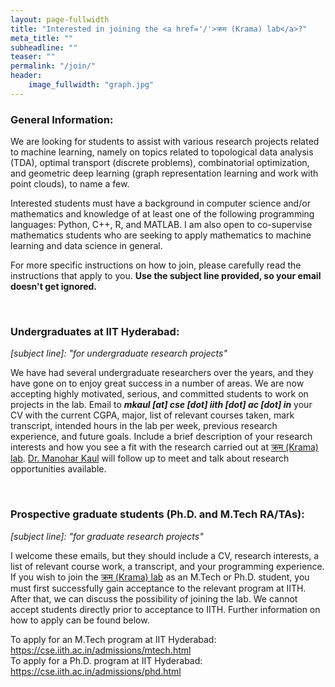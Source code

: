 ```yaml
---
layout: page-fullwidth
title: "Interested in joining the <a href='/'>क्रम (Krama) lab</a>?"
meta_title: ""
subheadline: ""
teaser: ""
permalink: "/join/"
header:
    image_fullwidth: "graph.jpg"
---
```


<h3>General Information:</h3>
<p>We are looking for students to assist with various research projects related to machine learning, namely on topics related to topological data analysis (TDA), optimal transport (discrete problems), combinatorial optimization, and geometric deep learning (graph representation learning and work with point clouds), to name a few. 
</p>
<p>Interested students must have a background in computer science and/or mathematics and knowledge of at least one of the following programming languages: Python, C++, R, and MATLAB. I am also open to co-supervise mathematics students who are seeking to apply mathematics to machine learning and data science in general.
</p>
<p>
For more specific instructions on how to join, please carefully read the instructions that apply to you. <b>Use the subject line provided, so your email doesn't get ignored.</b>
</p>
<br>
<h3>Undergraduates at IIT Hyderabad:</h3>
<i>[subject line]: "for undergraduate research projects"</i>
<br>
<p>
We have had several undergraduate researchers over the years, and they have gone on to enjoy great success in a number of areas. We are now accepting highly motivated, serious, and committed students to work on projects in the lab. Email to <i><b>mkaul [at] cse [dot] iith [dot] ac [dot] in</b></i> your CV with the current CGPA, major, list of relevant courses taken, mark transcript, intended hours in the lab per week, previous research experience, and future goals. Include a brief description of your research interests and how you see a fit with the research carried out at <a href="https://T0kudai.github.com">क्रम (Krama) lab</a>.
<a href="https://subodh01006.github.io">Dr. Manohar Kaul</a> will follow up to meet and talk about research opportunities available.
</p>
<br>
<h3>Prospective graduate students (Ph.D. and M.Tech RA/TAs):</h3>
<i>[subject line]: "for graduate research projects"</i>
<br>
<p>
I welcome these emails, but they should include a CV, research interests, a list of relevant course work, a transcript, and your programming experience. If you wish to join the <a href="https://T0kudai.github.com">क्रम (Krama) lab</a> as an M.Tech or Ph.D. student, you must first successfully gain acceptance to the relevant program at IITH. After that, we can discuss the possibility of joining the lab. We cannot accept students directly prior to acceptance to IITH. Further information on how to apply can be found below.
</p>
<p>
To apply for an M.Tech program at IIT Hyderabad: <a href="https://cse.iith.ac.in/admissions/mtech.html" target="_blank">https://cse.iith.ac.in/admissions/mtech.html</a>
<br>
To apply for a Ph.D. program at IIT Hyderabad: <a href="https://cse.iith.ac.in/admissions/phd.html" target="_blank">https://cse.iith.ac.in/admissions/phd.html</a>
</p>